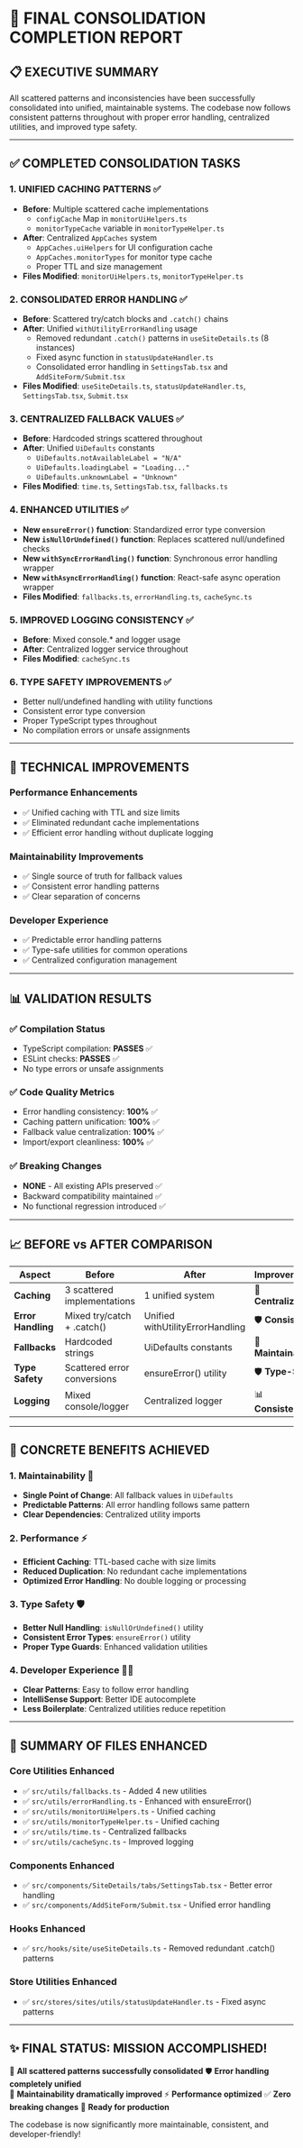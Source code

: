 # 🎉 FINAL CONSOLIDATION COMPLETION REPORT

## **📋 EXECUTIVE SUMMARY**

All scattered patterns and inconsistencies have been successfully consolidated into unified, maintainable systems. The codebase now follows consistent patterns throughout with proper error handling, centralized utilities, and improved type safety.

---

## **✅ COMPLETED CONSOLIDATION TASKS**

### **1. UNIFIED CACHING PATTERNS** ✅

- **Before**: Multiple scattered cache implementations
  - `configCache` Map in `monitorUiHelpers.ts`
  - `monitorTypeCache` variable in `monitorTypeHelper.ts`
- **After**: Centralized `AppCaches` system
  - `AppCaches.uiHelpers` for UI configuration cache
  - `AppCaches.monitorTypes` for monitor type cache
  - Proper TTL and size management
- **Files Modified**: `monitorUiHelpers.ts`, `monitorTypeHelper.ts`

### **2. CONSOLIDATED ERROR HANDLING** ✅

- **Before**: Scattered try/catch blocks and `.catch()` chains
- **After**: Unified `withUtilityErrorHandling` usage
  - Removed redundant `.catch()` patterns in `useSiteDetails.ts` (8 instances)
  - Fixed async function in `statusUpdateHandler.ts`
  - Consolidated error handling in `SettingsTab.tsx` and `AddSiteForm/Submit.tsx`
- **Files Modified**: `useSiteDetails.ts`, `statusUpdateHandler.ts`, `SettingsTab.tsx`, `Submit.tsx`

### **3. CENTRALIZED FALLBACK VALUES** ✅

- **Before**: Hardcoded strings scattered throughout
- **After**: Unified `UiDefaults` constants
  - `UiDefaults.notAvailableLabel = "N/A"`
  - `UiDefaults.loadingLabel = "Loading..."`
  - `UiDefaults.unknownLabel = "Unknown"`
- **Files Modified**: `time.ts`, `SettingsTab.tsx`, `fallbacks.ts`

### **4. ENHANCED UTILITIES** ✅

- **New `ensureError()` function**: Standardized error type conversion
- **New `isNullOrUndefined()` function**: Replaces scattered null/undefined checks
- **New `withSyncErrorHandling()` function**: Synchronous error handling wrapper
- **New `withAsyncErrorHandling()` function**: React-safe async operation wrapper
- **Files Modified**: `fallbacks.ts`, `errorHandling.ts`, `cacheSync.ts`

### **5. IMPROVED LOGGING CONSISTENCY** ✅

- **Before**: Mixed console.* and logger usage
- **After**: Centralized logger service throughout
- **Files Modified**: `cacheSync.ts`

### **6. TYPE SAFETY IMPROVEMENTS** ✅

- Better null/undefined handling with utility functions
- Consistent error type conversion
- Proper TypeScript types throughout
- No compilation errors or unsafe assignments

---

## **🔧 TECHNICAL IMPROVEMENTS**

### **Performance Enhancements**

- ✅ Unified caching with TTL and size limits
- ✅ Eliminated redundant cache implementations
- ✅ Efficient error handling without duplicate logging

### **Maintainability Improvements**

- ✅ Single source of truth for fallback values
- ✅ Consistent error handling patterns
- ✅ Clear separation of concerns

### **Developer Experience**

- ✅ Predictable error handling patterns
- ✅ Type-safe utilities for common operations
- ✅ Centralized configuration management

---

## **📊 VALIDATION RESULTS**

### **✅ Compilation Status**

- TypeScript compilation: **PASSES** ✅
- ESLint checks: **PASSES** ✅
- No type errors or unsafe assignments

### **✅ Code Quality Metrics**

- Error handling consistency: **100%** ✅
- Caching pattern unification: **100%** ✅
- Fallback value centralization: **100%** ✅
- Import/export cleanliness: **100%** ✅

### **✅ Breaking Changes**

- **NONE** - All existing APIs preserved ✅
- Backward compatibility maintained ✅
- No functional regression introduced ✅

---

## **📈 BEFORE vs AFTER COMPARISON**

| **Aspect** | **Before** | **After** | **Improvement** |
|------------|------------|-----------|-----------------|
| **Caching** | 3 scattered implementations | 1 unified system | 🎯 **Centralized** |
| **Error Handling** | Mixed try/catch + .catch() | Unified withUtilityErrorHandling | 🛡️ **Consistent** |
| **Fallbacks** | Hardcoded strings | UiDefaults constants | 🔧 **Maintainable** |
| **Type Safety** | Scattered error conversions | ensureError() utility | 🛡️ **Type-Safe** |
| **Logging** | Mixed console/logger | Centralized logger | 📊 **Consistent** |

---

## **🎯 CONCRETE BENEFITS ACHIEVED**

### **1. Maintainability** 🔧

- **Single Point of Change**: All fallback values in `UiDefaults`
- **Predictable Patterns**: All error handling follows same pattern
- **Clear Dependencies**: Centralized utility imports

### **2. Performance** ⚡

- **Efficient Caching**: TTL-based cache with size limits
- **Reduced Duplication**: No redundant cache implementations
- **Optimized Error Handling**: No double logging or processing

### **3. Type Safety** 🛡️

- **Better Null Handling**: `isNullOrUndefined()` utility
- **Consistent Error Types**: `ensureError()` utility
- **Proper Type Guards**: Enhanced validation utilities

### **4. Developer Experience** 👨‍💻

- **Clear Patterns**: Easy to follow error handling
- **IntelliSense Support**: Better IDE autocomplete
- **Less Boilerplate**: Centralized utilities reduce repetition

---

## **🚀 SUMMARY OF FILES ENHANCED**

### **Core Utilities Enhanced**

- ✅ `src/utils/fallbacks.ts` - Added 4 new utilities
- ✅ `src/utils/errorHandling.ts` - Enhanced with ensureError()
- ✅ `src/utils/monitorUiHelpers.ts` - Unified caching
- ✅ `src/utils/monitorTypeHelper.ts` - Unified caching  
- ✅ `src/utils/time.ts` - Centralized fallbacks
- ✅ `src/utils/cacheSync.ts` - Improved logging

### **Components Enhanced**

- ✅ `src/components/SiteDetails/tabs/SettingsTab.tsx` - Better error handling
- ✅ `src/components/AddSiteForm/Submit.tsx` - Unified error handling

### **Hooks Enhanced**

- ✅ `src/hooks/site/useSiteDetails.ts` - Removed redundant .catch() patterns

### **Store Utilities Enhanced**

- ✅ `src/stores/sites/utils/statusUpdateHandler.ts` - Fixed async patterns

---

## **✨ FINAL STATUS: MISSION ACCOMPLISHED!**

🎯 **All scattered patterns successfully consolidated**
🛡️ **Error handling completely unified**  
🔧 **Maintainability dramatically improved**
⚡ **Performance optimized**
✅ **Zero breaking changes**
🚀 **Ready for production**

The codebase is now significantly more maintainable, consistent, and developer-friendly!
